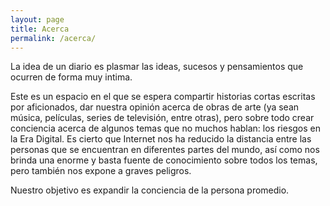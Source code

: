 ```yaml
---
layout: page
title: Acerca
permalink: /acerca/
---
```


La idea de un diario es plasmar las ideas, sucesos y pensamientos que ocurren de forma muy intima. 

Este es un espacio en el que se espera compartir historias cortas escritas por aficionados, dar nuestra opinión acerca de obras de arte (ya sean música, películas, series de televisión, entre otras), pero sobre todo crear conciencia acerca de algunos temas que no muchos hablan: los riesgos en la Era Digital. Es cierto que Internet nos ha reducido la distancia entre las personas que se encuentran en diferentes partes del mundo, así como nos brinda una enorme y basta fuente de conocimiento sobre todos los temas, pero también nos expone a graves peligros. 

Nuestro objetivo es expandir la conciencia de la persona promedio.
